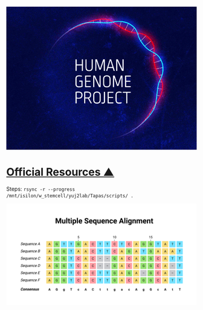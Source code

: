 <a name="___top"></a>
<div align="center">
<link rel="icon" href="http://github.com/doctopus/RNASeq" />

![logo](assets/HGP_Animation.gif "Human Genome Project Animation")
</div>

[](1}}})
<a name="Official_Resources"></a> []({{{1)
# [Official Resources &#9650;](#___top "click to go to top of document")

Steps:
  `rsync -r --progress /mnt/isilon/w_stemcell/yuj2lab/Tapas/scripts/ .`


![logo](assets/Alignment.png "Alignment")
